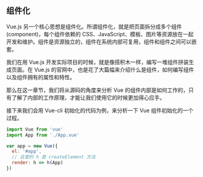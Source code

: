## 组件化

Vue.js 另一个核心思想是组件化。所谓组件化，就是把页面拆分成多个组件 (component)，每个组件依赖的 CSS、JavaScript、模板、图片等资源放在一起开发和维护。组件是资源独立的，组件在系统内部可复用，组件和组件之间可以嵌套。

我们在用 Vue.js 开发实际项目的时候，就是像搭积木一样，编写一堆组件拼装生成页面。在 Vue.js 的官网中，也是花了大篇幅来介绍什么是组件，如何编写组件以及组件拥有的属性和特性。

那么在这一章节，我们将从源码的角度来分析 Vue 的组件内部是如何工作的，只有了解了内部的工作原理，才能让我们使用它的时候更加得心应手。

接下来我们会用 Vue-cli 初始化的代码为例，来分析一下 Vue 组件初始化的一个过程。

```js
import Vue from 'vue'
import App from './App.vue'

var app = new Vue({
  el: '#app',
  // 这里的 h 是 createElement 方法
  render: h => h(App)
})
```
